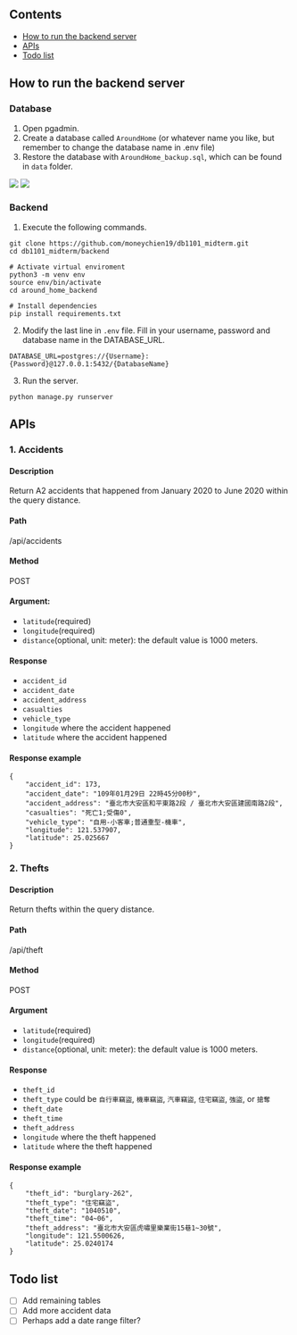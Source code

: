## Contents
- [How to run the backend server](#How-to-run-the-backend-server)
- [APIs](#APIs)
- [Todo list](#Todo-list)

## How to run the backend server

### Database
1. Open pgadmin.
2. Create a database called `AroundHome` (or whatever name you like, but remember to change the database name in .env file)
3. Restore the database with `AroundHome_backup.sql`, which can be found in `data` folder.

![](https://i.imgur.com/IDnynRR.jpg)
![](https://i.imgur.com/3GZX8bg.jpg)

### Backend
1. Execute the following commands.
```
git clone https://github.com/moneychien19/db1101_midterm.git
cd db1101_midterm/backend

# Activate virtual enviroment
python3 -m venv env
source env/bin/activate
cd around_home_backend

# Install dependencies
pip install requirements.txt
```
2. Modify the last line in `.env` file. Fill in your username, password and database name in the DATABASE_URL.

```
DATABASE_URL=postgres://{Username}:{Password}@127.0.0.1:5432/{DatabaseName}
```

3. Run the server.
```
python manage.py runserver
```

## APIs

### 1. Accidents

#### Description
Return A2 accidents that happened from January 2020 to June 2020 within the query distance.

#### Path
/api/accidents

#### Method
POST

#### Argument:
- `latitude`(required) 
- `longitude`(required)
- `distance`(optional, unit: meter): the default value is 1000 meters. 

#### Response
- `accident_id`
- `accident_date`
- `accident_address`
- `casualties`
- `vehicle_type`
- `longitude` where the accident happened
- `latitude` where the accident happened

#### Response example
```
{
    "accident_id": 173,
    "accident_date": "109年01月29日 22時45分00秒",
    "accident_address": "臺北市大安區和平東路2段 / 臺北市大安區建國南路2段",
    "casualties": "死亡1;受傷0",
    "vehicle_type": "自用-小客車;普通重型-機車",
    "longitude": 121.537907,
    "latitude": 25.025667
}
```

### 2. Thefts

#### Description
Return thefts within the query distance. 

#### Path
/api/theft

#### Method
POST

#### Argument
- `latitude`(required) 
- `longitude`(required)
- `distance`(optional, unit: meter): the default value is 1000 meters. 

#### Response
- `theft_id`
- `theft_type` could be `自行車竊盜`, `機車竊盜`, `汽車竊盜`, `住宅竊盜`, `強盜`, or `搶奪`
- `theft_date`
- `theft_time`
- `theft_address`
- `longitude` where the theft happened
- `latitude` where the theft happened

#### Response example
```    
{
    "theft_id": "burglary-262",
    "theft_type": "住宅竊盜",
    "theft_date": "1040510",
    "theft_time": "04~06",
    "theft_address": "臺北市大安區虎嘯里樂業街15巷1~30號",
    "longitude": 121.5500626,
    "latitude": 25.0240174
}
```

## Todo list
- [ ] Add remaining tables
- [ ] Add more accident data
- [ ] Perhaps add a date range filter? 
